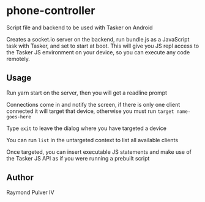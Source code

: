 # phone-controller

Script file and backend to be used with Tasker on Android

Creates a socket.io server on the backend, run bundle.js as a JavaScript task with Tasker, and set to start at boot. This will give you JS repl access to the Tasker JS environment on your device, so you can execute any code remotely.

## Usage

Run yarn start on the server, then you will get a readline prompt

Connections come in and notify the screen, if there is only one client connected it will target that device, otherwise you must run `target name-goes-here`

Type `exit` to leave the dialog where you have targeted a device

You can run `list` in the untargeted context to list all available clients

Once targeted, you can insert executable JS statements and make use of the Tasker JS API as if you were running a prebuilt script

## Author

 Raymond Pulver IV

